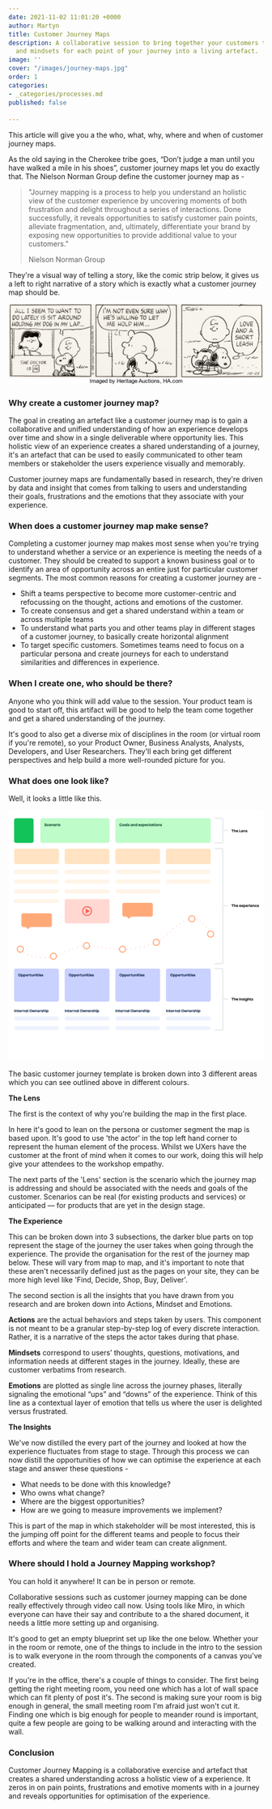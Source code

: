 ```yaml
---
date: 2021-11-02 11:01:20 +0000
author: Martyn
title: Customer Journey Maps
description: A collaborative session to bring together your customers thoughts, feelings
  and mindsets for each point of your journey into a living artefact.
image: ''
cover: "/images/journey-maps.jpg"
order: 1
categories:
- _categories/processes.md
published: false

---
```

This article will give you a the who, what, why, where and when of customer journey maps.

As the old saying in the Cherokee tribe goes, “Don’t judge a man until you have walked a mile in his shoes”, customer journey maps let you do exactly that. The Nielson Norman Group define the customer journey map as -

> "Journey mapping is a process to help you understand an holistic view of the customer experience by uncovering moments of both frustration and delight throughout a series of interactions. Done successfully, it reveals opportunities to satisfy customer pain points, alleviate fragmentation, and, ultimately, differentiate your brand by exposing new opportunities to provide additional value to your customers."
>
> Nielson Norman Group

They're a visual way of telling a story, like the comic strip below, it gives us a left to right narrative of a story which is exactly what a customer journey map should be.

![](/images/comic-strip.png)

### Why create a customer journey map?

The goal in creating an artefact like a customer journey map is to gain a collaborative and unified understanding of how an experience develops over time and show in a single deliverable where opportunity lies. This holistic view of an experience creates a shared understanding of a journey, it's an artefact that can be used to easily communicated to other team members or stakeholder the users experience visually and memorably.

Customer journey maps are fundamentally based in research, they're driven by data and insight that comes from talking to users and understanding their goals, frustrations and the emotions that they associate with your experience.

### When does a customer journey map make sense?

Completing a customer journey map makes most sense when you're trying to understand whether a service or an experience is meeting the needs of a customer. They should be created to support a known business goal or to identify an area of opportunity across an entire just for particular customer segments. The most common reasons for creating a customer journey are -

* Shift a teams perspective to become more customer-centric and refocussing on the thought, actions and emotions of the customer.
* To create consensus and get a shared understand within a team or across multiple teams
* To understand what parts you and other teams play in different stages of a customer journey, to basically create horizontal alignment
* To target specific customers. Sometimes teams need to focus on a particular persona and create journeys for each to understand similarities and differences in experience.

### When I create one, who should be there?

Anyone who you think will add value to the session. Your product team is good to start off, this artifact will be good to help the team come together and get a shared understanding of the journey.

It's good to also get a diverse mix of disciplines in the room (or virtual room if you're remote), so your Product Owner, Business Analysts, Analysts, Developers, and User Researchers. They'll each bring get different perspectives and help build a more well-rounded picture for you.

### What does one look like?

Well, it looks a little like this.

![](/images/customer-journey-map.jpg)

The basic customer journey template is broken down into 3 different areas which you can see outlined above in different colours.

**The Lens**

The first is the context of why you're building the map in the first place.

In here it's good to lean on the persona or customer segment the map is based upon. It's good to use 'the actor' in the top left hand corner to represent the human element of the process. Whilst we UXers have the customer at the front of mind when it comes to our work, doing this will help give your attendees to the workshop empathy.

The next parts of the 'Lens' section is the scenario which the journey map is addressing and should be associated with the needs and goals of the customer. Scenarios can be real (for existing products and services) or anticipated — for products that are yet in the design stage.

**The Experience**

This can be broken down into 3 subsections, the darker blue parts on top represent the stage of the journey the user takes when going through the experience. The provide the organisation for the rest of the journey map below. These will vary from map to map, and it's important to note that these aren't necessarily defined just as the pages on your site, they can be more high level like 'Find, Decide, Shop, Buy, Deliver'.

The second section is all the insights that you have drawn from you research and are broken down into Actions, Mindset and Emotions.

**Actions** are the actual behaviors and steps taken by users. This component is not meant to be a granular step-by-step log of every discrete interaction. Rather, it is a narrative of the steps the actor takes during that phase.

**Mindsets** correspond to users’ thoughts, questions, motivations, and information needs at different stages in the journey. Ideally, these are customer verbatims from research.

**Emotions** are plotted as single line across the journey phases, literally signaling the emotional “ups” and “downs” of the experience. Think of this line as a contextual layer of emotion that tells us where the user is delighted versus frustrated.

**The Insights**

We've now distilled the every part of the journey and looked at how the experience fluctuates from stage to stage. Through this process we can now distill the opportunities of how we can optimise the experience at each stage and answer these questions -

* What needs to be done with this knowledge?
* Who owns what change?
* Where are the biggest opportunities?
* How are we going to measure improvements we implement?

This is part of the map in which stakeholder will be most interested, this is the jumping off point for the different teams and people to focus their efforts and where the team and wider team can create alignment.

### Where should I hold a Journey Mapping workshop?

You can hold it anywhere! It can be in person or remote.

Collaborative sessions such as customer journey mapping can be done really effectively through video call now. Using tools like Miro, in which everyone can have their say and contribute to a the shared document, it needs a little more setting up and organising.

It's good to get an empty blueprint set up like the one below. Whether your in the room or remote, one of the things to include in the intro to the session is to walk everyone in the room through the components of a canvas you've created.

If you're in the office, there's a couple of things to consider. The first being getting the right meeting room, you need one which has a lot of wall space which can fit plenty of post it's. The second is making sure your room is big enough in general, the small meeting room I'm afraid just won't cut it. Finding one which is big enough for people to meander round is important, quite a few people are going to be walking around and interacting with the wall.

### Conclusion

Customer Journey Mapping is a collaborative exercise and artefact that creates a shared understanding across a holistic view of a experience. It zeros in on pain points, frustrations and emotive moments with in a journey and reveals opportunities for optimisation of the experience.